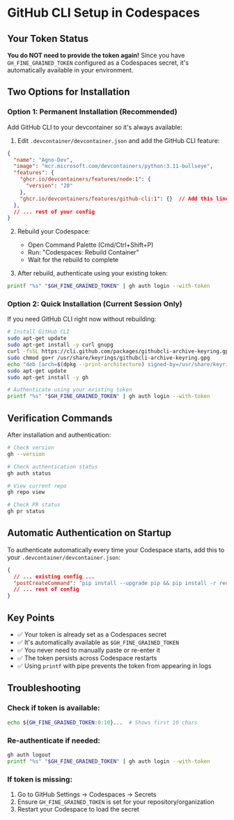 # GitHub CLI Setup in Codespaces

## Your Token Status
**You do NOT need to provide the token again!** Since you have `GH_FINE_GRAINED_TOKEN` configured as a Codespaces secret, it's automatically available in your environment.

## Two Options for Installation

### Option 1: Permanent Installation (Recommended)
Add GitHub CLI to your devcontainer so it's always available:

1. Edit `.devcontainer/devcontainer.json` and add the GitHub CLI feature:

```json
{
  "name": "Agno-Dev",
  "image": "mcr.microsoft.com/devcontainers/python:3.11-bullseye",
  "features": {
    "ghcr.io/devcontainers/features/node:1": {
      "version": "20"
    },
    "ghcr.io/devcontainers/features/github-cli:1": {}  // Add this line
  },
  // ... rest of your config
}
```

2. Rebuild your Codespace:
   - Open Command Palette (Cmd/Ctrl+Shift+P)
   - Run: "Codespaces: Rebuild Container"
   - Wait for the rebuild to complete

3. After rebuild, authenticate using your existing token:
```bash
printf "%s" "$GH_FINE_GRAINED_TOKEN" | gh auth login --with-token
```

### Option 2: Quick Installation (Current Session Only)
If you need GitHub CLI right now without rebuilding:

```bash
# Install GitHub CLI
sudo apt-get update
sudo apt-get install -y curl gnupg
curl -fsSL https://cli.github.com/packages/githubcli-archive-keyring.gpg | sudo dd of=/usr/share/keyrings/githubcli-archive-keyring.gpg
sudo chmod go+r /usr/share/keyrings/githubcli-archive-keyring.gpg
echo "deb [arch=$(dpkg --print-architecture) signed-by=/usr/share/keyrings/githubcli-archive-keyring.gpg] https://cli.github.com/packages stable main" | sudo tee /etc/apt/sources.list.d/github-cli.list > /dev/null
sudo apt-get update
sudo apt-get install -y gh

# Authenticate using your existing token
printf "%s" "$GH_FINE_GRAINED_TOKEN" | gh auth login --with-token
```

## Verification Commands
After installation and authentication:

```bash
# Check version
gh --version

# Check authentication status
gh auth status

# View current repo
gh repo view

# Check PR status
gh pr status
```

## Automatic Authentication on Startup
To authenticate automatically every time your Codespace starts, add this to your `.devcontainer/devcontainer.json`:

```json
{
  // ... existing config ...
  "postCreateCommand": "pip install --upgrade pip && pip install -r requirements.txt && printf '%s' \"$GH_FINE_GRAINED_TOKEN\" | gh auth login --with-token 2>/dev/null || true",
  // ... rest of config
}
```

## Key Points
- ✅ Your token is already set as a Codespaces secret
- ✅ It's automatically available as `$GH_FINE_GRAINED_TOKEN`
- ✅ You never need to manually paste or re-enter it
- ✅ The token persists across Codespace restarts
- ✅ Using `printf` with pipe prevents the token from appearing in logs

## Troubleshooting

### Check if token is available:
```bash
echo ${GH_FINE_GRAINED_TOKEN:0:10}...  # Shows first 10 chars
```

### Re-authenticate if needed:
```bash
gh auth logout
printf "%s" "$GH_FINE_GRAINED_TOKEN" | gh auth login --with-token
```

### If token is missing:
1. Go to GitHub Settings → Codespaces → Secrets
2. Ensure `GH_FINE_GRAINED_TOKEN` is set for your repository/organization
3. Restart your Codespace to load the secret
